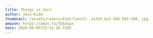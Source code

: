 ```yaml
---
title: Things in Jars
author: Jess Kidd
thumbnail: /assets/covers/61mlrlanctl._sx329_bo1-204-203-200_.jpg
amazon: https://amzn.to/35baCpa
date: 2020-09-05T22:52:16.738Z
---
```

